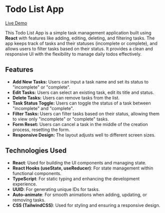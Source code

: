 # Todo List App

[Live Demo](https://stan-mqz-todoapp.netlify.app/)

This Todo List App is a simple task management application built using **React** with features like adding, editing, deleting, and filtering tasks. The app keeps track of tasks and their statuses (incomplete or complete), and allows users to filter tasks based on their status. It provides a clean and responsive UI with the flexibility to manage daily todos effectively.

## Features

- **Add New Tasks:** Users can input a task name and set its status to "incomplete" or "complete".
- **Edit Tasks:** Users can select an existing task, edit its title and status.
- **Delete Tasks:** Users can remove tasks from the list.
- **Task Status Toggle:** Users can toggle the status of a task between "incomplete" and "complete".
- **Filter Tasks:** Users can filter tasks based on their status, allowing them to view only "incomplete" or "complete" tasks.
- **Form Reset:** Users can cancel a task in the middle of the creation process, resetting the form.
- **Responsive Design:** The layout adjusts well to different screen sizes.

## Technologies Used

- **React**: Used for building the UI components and managing state.
- **React Hooks (useState, useReducer)**: For state management within functional components.
- **TypeScript**: For static typing and enhancing the development experience.
- **UUID**: For generating unique IDs for tasks.
- **Auto-animate**: For smooth animations when adding, updating, or removing tasks.
- **CSS (TailwindCSS)**: Used for styling and ensuring a responsive design.
